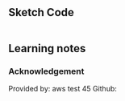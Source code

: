# 

## Sketch Code
```

```
## Learning notes

### Acknowledgement
Provided by: aws test 45
Github: 